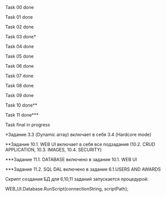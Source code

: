 Task 00 done

Task 01 done

Task 02 done

Task 03 done*

Task 04 done

Task 05 done

Task 06 done

Task 07 done

Task 08 done

Task 09 done

Task 10 done**

Task 11 done***

Task final in progress

*Задание 3.3 (Dynamic array) включает в себя 3.4 (Hardcore mode)

**Задание 10.1. WEB UI включает в себя все подзадания (10.2. CRUD APPLICATION, 10.3. IMAGES, 10.4. SECURITY)

***Задание 11.1. DATABASE включено в задание 10.1. WEB UI

***Задание 11.2. SQL DAL включено в задание  6.1.USERS AND AWARDS

Скрипт создания БД для 6,10,11 заданий запускается процедурой:

WEB_UI.Database.RunScript(connectionString, scriptPath);
